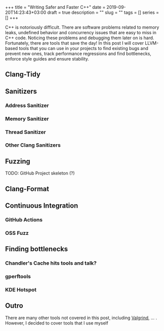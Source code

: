 +++
title = "Writing Safer and Faster C++"
date = 2019-09-20T14:23:43+03:00
draft = true
description = ""
slug = ""
tags = []
series = []
+++

C++ is notoriously difficult. There are software problems related to memory
leaks, undefined behavior and concurrency issues that are easy to miss in C++
code. Noticing these problems and debugging them later on is hard.
Fortunately, there are tools that save the day! In this post I will cover
LLVM-based tools that you can use in your projects to find existing bugs and
prevent new ones, track performance regressions and find bottlenecks, enforce
style guides and ensure stability.

<!--more-->

## Clang-Tidy

## Sanitizers

### Address Sanitizer

### Memory Sanitizer

### Thread Sanitizer

### Other Clang Sanitizers

## Fuzzing

TODO: GitHub Project skeleton (?)

## Clang-Format

## Continuous Integration

### GitHub Actions

### OSS Fuzz

## Finding bottlenecks

### Chandler's Cache hits tools and talk?

### gperftools

### KDE Hotspot

## Outro

There are many other tools not covered in this post, including
[Valgrind](http://valgrind.org/), ... . However, I decided to cover tools that I
use myself
